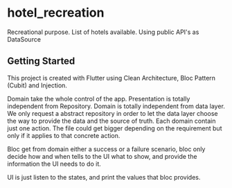 # hotel_recreation

Recreational purpose. List of hotels available. Using public API's as DataSource

## Getting Started

This project is created with Flutter using Clean Architecture, Bloc Pattern (Cubit)
and Injection.

Domain take the whole control of the app. Presentation is totally independent from Repository. 
Domain is totally independent from data layer. We only request a abstract repository in order to
let the data layer choose the way to provide the data and the source of truth. 
Each domain contain just one action. The file could get bigger depending on the requirement but only
if it applies to that concrete action.

Bloc get from domain either a success or a failure scenario, bloc only decide how and when tells to
the UI what to show, and provide the information the UI needs to do it.

UI is just listen to the states, and print the values that bloc provides.

